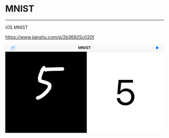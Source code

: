 # MNIST
---

iOS MNIST

<https://www.jianshu.com/p/2b36925c020f>

![016.MNIST](../../screenshot/016.MNIST.png)

